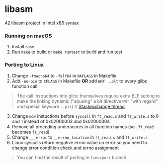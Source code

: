 # libasm
42 libasm project in Intel x86 syntax

### Running on macOS
1. Install `nasm`
2. Run `make` to build or ```make runtest``` to build and run test

### Porting to Linux
1. Change ```-fmacho64``` to ```-felf64``` in ```NAFLAGS``` in Makefile
2. Add `-no-pie` to `CFLAGS` in Makefile **OR** add `WRT ..plt` to every glibc function call
> The call instructions into glibc themselves require extra ELF setting to make the linking dynamic ("abusing" a bit directive `WRT` "with regard" and special keyword `..plt`) // [Stackexchange thread](https://codereview.stackexchange.com/a/181964)
3. Change ```mov``` instuctions before ```syscall``` in ```ft_read.s``` and ```ft_write.s``` to 0 and 1 instead of 0x02000003 abd 0x02000004
4. Remove all preceding underscores in all function names (so ```_ft_read``` becomes ```ft_read```)
5. Change ```___error``` to ```__errno_location``` in ```ft_read.s``` and ```ft_write.s```
6. Linux syscalls return negative errno value on error so you need to change error condition check and errno assignment

> You can find the result of porting in `linuxport` branch
